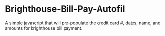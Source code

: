 Brighthouse-Bill-Pay-Autofil
============================

A simple javascript that will pre-populate the credit card #, dates, name, and amounts for brighthouse bill payment.
